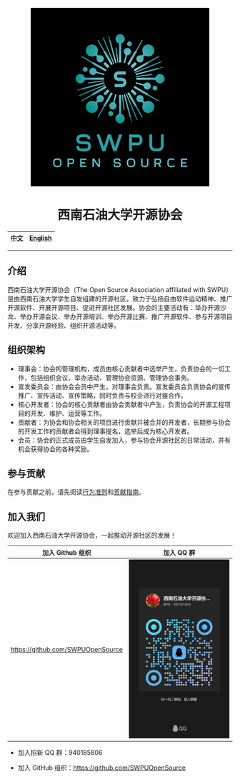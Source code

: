 <div align="center">

![西南石油大学开源协会](/assets/logo.png)

# 西南石油大学开源协会

| [中文](/profile/README.md) | [English](/profile/README.en_US.md) |
| ----------------- | -------------------------- |

</div>

---

## 介绍

西南石油大学开源协会（The Open Source Association affiliated with SWPU）是由西南石油大学学生自发组建的开源社区，致力于弘扬自由软件运动精神、推广开源软件、开展开源项目、促进开源社区发展。协会的主要活动有：举办开源沙龙、举办开源会议、举办开源培训、举办开源比赛、推广开源软件、参与开源项目开发、分享开源经验、组织开源活动等。

## 组织架构

- 理事会：协会的管理机构，成员由核心贡献者中选举产生，负责协会的一切工作，包括组织会议、举办活动、管理协会资源、管理协会事务。
- 宣发委员会：由协会会员中产生，对理事会负责。宣发委员会负责协会的宣传推广、宣传活动、宣传策略，同时负责与校企进行对接合作。
- 核心开发者：协会的核心贡献者由协会贡献者中产生，负责协会的开源工程项目的开发、维护、运营等工作。
- 贡献者：为协会和协会相关的项目进行贡献并被合并的开发者，长期参与协会的开发工作的贡献者会得到理事提名，选举后成为核心开发者。
- 会员：协会的正式成员由学生自发加入，参与协会开源社区的日常活动，并有机会获得协会的各种奖励。

## 参与贡献

在参与贡献之前，请先阅读[行为准则](CODE_OF_CONDUCT.md)和[贡献指南](CONTRIBUTING.md)。

## 加入我们

欢迎加入西南石油大学开源协会，一起推动开源社区的发展！

|         加入 Github 组织          |                  加入 QQ 群                   |
| :-------------------------------: | :-------------------------------------------: |
| https://github.com/SWPUOpenSource | ![QQ招新群二维码](/assets/qqgroup_qrcode.jpg) |

- 加入招新 QQ 群：940185806

- 加入 GitHub 组织：https://github.com/SWPUOpenSource
